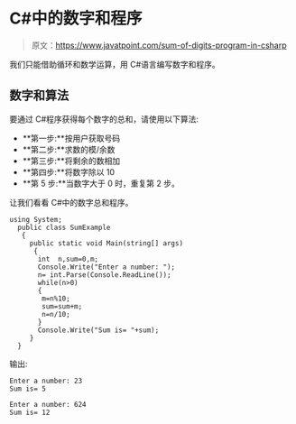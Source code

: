 # C#中的数字和程序

> 原文：<https://www.javatpoint.com/sum-of-digits-program-in-csharp>

我们只能借助循环和数学运算，用 C#语言编写数字和程序。

## 数字和算法

要通过 C#程序获得每个数字的总和，请使用以下算法:

*   **第一步:**按用户获取号码
*   **第二步:**求数的模/余数
*   **第三步:**将剩余的数相加
*   **第四步:**将数字除以 10
*   **第 5 步:**当数字大于 0 时，重复第 2 步。

让我们看看 C#中的数字总和程序。

```
using System;
  public class SumExample
   {
     public static void Main(string[] args)
      {
       int  n,sum=0,m;       
       Console.Write("Enter a number: ");    
       n= int.Parse(Console.ReadLine());   
       while(n>0)    
       {    
        m=n%10;    
        sum=sum+m;    
        n=n/10;    
       }    
       Console.Write("Sum is= "+sum);     
     }
  }

```

输出:

```
Enter a number: 23  
Sum is= 5

```

```
Enter a number: 624       
Sum is= 12

```